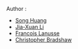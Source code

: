Author :

- [Song Huang](https://github.com/dr-guangtou)
- [Jia-Xuan Li](https://astrojacobli.github.io)
- [Francois Lanusse](https://github.com/EiffL)
- [Christopher Bradshaw](https://github.com/Christopher-Bradshaw)
